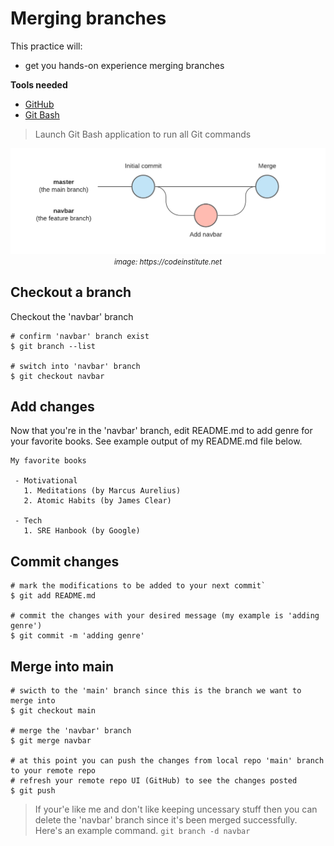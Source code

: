 # Merging branches
This practice will:
* get you hands-on experience merging branches

**Tools needed**
* [GitHub](https://github.com/join)
* [Git Bash](https://git-scm.com/downloads)
> Launch Git Bash application to run all Git commands

<p align="center"><img src="../../images/git-branch.png"><br/><small><i>image: https://codeinstitute.net</i></small></p>

## Checkout a branch

Checkout the 'navbar' branch
```
# confirm 'navbar' branch exist
$ git branch --list

# switch into 'navbar' branch
$ git checkout navbar
```

## Add changes

Now that you're in the 'navbar' branch, edit README.md to add genre for your favorite books. See example output of my README.md file below.

```
My favorite books

 - Motivational
   1. Meditations (by Marcus Aurelius) 
   2. Atomic Habits (by James Clear)

 - Tech
   1. SRE Hanbook (by Google)
```

## Commit changes
```
# mark the modifications to be added to your next commit`
$ git add README.md

# commit the changes with your desired message (my example is 'adding genre')
$ git commit -m 'adding genre'
```

## Merge into main
```
# swicth to the 'main' branch since this is the branch we want to merge into
$ git checkout main

# merge the 'navbar' branch
$ git merge navbar

# at this point you can push the changes from local repo 'main' branch to your remote repo
# refresh your remote repo UI (GitHub) to see the changes posted
$ git push
```

> If your'e like me and don't like keeping uncessary stuff then you can delete the 'navbar' branch since it's been merged successfully. Here's an example command. `git branch -d navbar`
